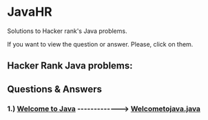 # JavaHR
Solutions to Hacker rank's Java problems.

If you want to view the question or answer. Please, click on them.

## Hacker Rank Java problems: 

## Questions           &      Answers        
### 1.) [Welcome to Java](https://www.hackerrank.com/challenges/welcome-to-java/problem) -------------> [Welcometojava.java](https://www.hackerrank.com/challenges/welcome-to-java/submissions/code/191153163)
